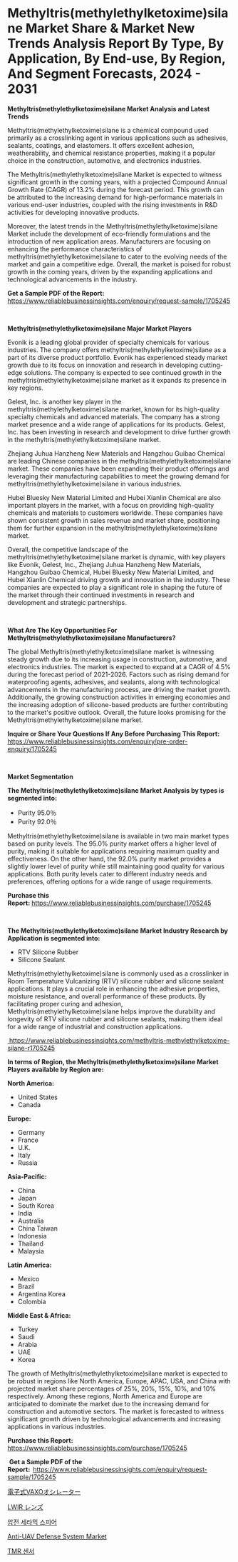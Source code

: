 <p><h1>Methyltris(methylethylketoxime)silane Market Share & Market New Trends Analysis Report By Type, By Application, By End-use, By Region, And Segment Forecasts, 2024 - 2031</h1></p><p><strong>Methyltris(methylethylketoxime)silane Market Analysis and Latest Trends</strong></p>
<p><p>Methyltris(methylethylketoxime)silane is a chemical compound used primarily as a crosslinking agent in various applications such as adhesives, sealants, coatings, and elastomers. It offers excellent adhesion, weatherability, and chemical resistance properties, making it a popular choice in the construction, automotive, and electronics industries.</p><p>The Methyltris(methylethylketoxime)silane Market is expected to witness significant growth in the coming years, with a projected Compound Annual Growth Rate (CAGR) of 13.2% during the forecast period. This growth can be attributed to the increasing demand for high-performance materials in various end-user industries, coupled with the rising investments in R&D activities for developing innovative products.</p><p>Moreover, the latest trends in the Methyltris(methylethylketoxime)silane Market include the development of eco-friendly formulations and the introduction of new application areas. Manufacturers are focusing on enhancing the performance characteristics of methyltris(methylethylketoxime)silane to cater to the evolving needs of the market and gain a competitive edge. Overall, the market is poised for robust growth in the coming years, driven by the expanding applications and technological advancements in the industry.</p></p>
<p><strong>Get a Sample PDF of the Report:&nbsp;</strong> <a href="https://www.reliablebusinessinsights.com/enquiry/request-sample/1705245">https://www.reliablebusinessinsights.com/enquiry/request-sample/1705245</a></p>
<p>&nbsp;</p>
<p><strong>Methyltris(methylethylketoxime)silane Major Market Players</strong></p>
<p><p>Evonik is a leading global provider of specialty chemicals for various industries. The company offers methyltris(methylethylketoxime)silane as a part of its diverse product portfolio. Evonik has experienced steady market growth due to its focus on innovation and research in developing cutting-edge solutions. The company is expected to see continued growth in the methyltris(methylethylketoxime)silane market as it expands its presence in key regions.</p><p>Gelest, Inc. is another key player in the methyltris(methylethylketoxime)silane market, known for its high-quality specialty chemicals and advanced materials. The company has a strong market presence and a wide range of applications for its products. Gelest, Inc. has been investing in research and development to drive further growth in the methyltris(methylethylketoxime)silane market.</p><p>Zhejiang Juhua Hanzheng New Materials and Hangzhou Guibao Chemical are leading Chinese companies in the methyltris(methylethylketoxime)silane market. These companies have been expanding their product offerings and leveraging their manufacturing capabilities to meet the growing demand for methyltris(methylethylketoxime)silane in various industries.</p><p>Hubei Bluesky New Material Limited and Hubei Xianlin Chemical are also important players in the market, with a focus on providing high-quality chemicals and materials to customers worldwide. These companies have shown consistent growth in sales revenue and market share, positioning them for further expansion in the methyltris(methylethylketoxime)silane market.</p><p>Overall, the competitive landscape of the methyltris(methylethylketoxime)silane market is dynamic, with key players like Evonik, Gelest, Inc., Zhejiang Juhua Hanzheng New Materials, Hangzhou Guibao Chemical, Hubei Bluesky New Material Limited, and Hubei Xianlin Chemical driving growth and innovation in the industry. These companies are expected to play a significant role in shaping the future of the market through their continued investments in research and development and strategic partnerships.</p></p>
<p>&nbsp;</p>
<p><strong>What Are The Key Opportunities For Methyltris(methylethylketoxime)silane Manufacturers?</strong></p>
<p><p>The global Methyltris(methylethylketoxime)silane market is witnessing steady growth due to its increasing usage in construction, automotive, and electronics industries. The market is expected to expand at a CAGR of 4.5% during the forecast period of 2021-2026. Factors such as rising demand for waterproofing agents, adhesives, and sealants, along with technological advancements in the manufacturing process, are driving the market growth. Additionally, the growing construction activities in emerging economies and the increasing adoption of silicone-based products are further contributing to the market's positive outlook. Overall, the future looks promising for the Methyltris(methylethylketoxime)silane market.</p></p>
<p><strong>Inquire or Share Your Questions If Any Before Purchasing This Report:</strong> <a href="https://www.reliablebusinessinsights.com/enquiry/pre-order-enquiry/1705245">https://www.reliablebusinessinsights.com/enquiry/pre-order-enquiry/1705245</a></p>
<p>&nbsp;</p>
<p><strong>Market Segmentation</strong></p>
<p><strong>The Methyltris(methylethylketoxime)silane Market Analysis by types is segmented into:</strong></p>
<p><ul><li>Purity 95.0％</li><li>Purity 92.0％</li></ul></p>
<p><p>Methyltris(methylethylketoxime)silane is available in two main market types based on purity levels. The 95.0% purity market offers a higher level of purity, making it suitable for applications requiring maximum quality and effectiveness. On the other hand, the 92.0% purity market provides a slightly lower level of purity while still maintaining good quality for various applications. Both purity levels cater to different industry needs and preferences, offering options for a wide range of usage requirements.</p></p>
<p><strong>Purchase this Report:&nbsp;</strong><a href="https://www.reliablebusinessinsights.com/purchase/1705245">https://www.reliablebusinessinsights.com/purchase/1705245</a></p>
<p>&nbsp;</p>
<p><strong>The Methyltris(methylethylketoxime)silane Market Industry Research by Application is segmented into:</strong></p>
<p><ul><li>RTV Silicone Rubber</li><li>Silicone Sealant</li></ul></p>
<p><p>Methyltris(methylethylketoxime)silane is commonly used as a crosslinker in Room Temperature Vulcanizing (RTV) silicone rubber and silicone sealant applications. It plays a crucial role in enhancing the adhesive properties, moisture resistance, and overall performance of these products. By facilitating proper curing and adhesion, Methyltris(methylethylketoxime)silane helps improve the durability and longevity of RTV silicone rubber and silicone sealants, making them ideal for a wide range of industrial and construction applications.</p></p>
<p><a href="https://www.reliablebusinessinsights.com/methyltris-methylethylketoxime-silane-r1705245">&nbsp;https://www.reliablebusinessinsights.com/methyltris-methylethylketoxime-silane-r1705245</a></p>
<p><strong>In terms of Region, the Methyltris(methylethylketoxime)silane Market Players available by Region are:</strong></p>
<p>
    <p> <strong> North America: </strong>
        <ul>
            <li>United States</li>
            <li>Canada</li>
        </ul>
        </p> 
    <p> <strong> Europe: </strong>
        <ul>
            <li>Germany</li>
            <li>France</li>
            <li>U.K.</li>
            <li>Italy</li>
            <li>Russia</li>
        </ul>
        </p> 
    <p> <strong> Asia-Pacific: </strong>
        <ul>
            <li>China</li>
            <li>Japan</li>
            <li>South Korea</li>
            <li>India</li>
            <li>Australia</li>
            <li>China Taiwan</li>
            <li>Indonesia</li>
            <li>Thailand</li>
            <li>Malaysia</li>
        </ul>
        </p> 
    <p> <strong> Latin America: </strong>
        <ul>
            <li>Mexico</li>
            <li>Brazil</li>
            <li>Argentina Korea</li>
            <li>Colombia</li>
        </ul>
        </p> 
    <p> <strong> Middle East & Africa: </strong>
        <ul>
            <li>Turkey</li>
            <li>Saudi</li>
            <li>Arabia</li>
            <li>UAE</li>
            <li>Korea</li>
        </ul>
    </p>
    </p>
<p><p>The growth of Methyltris(methylethylketoxime)silane market is expected to be robust in regions like North America, Europe, APAC, USA, and China with projected market share percentages of 25%, 20%, 15%, 10%, and 10% respectively. Among these regions, North America and Europe are anticipated to dominate the market due to the increasing demand for construction and automotive sectors. The market is forecasted to witness significant growth driven by technological advancements and increasing applications in various industries.</p></p>
<p><strong>Purchase this Report: </strong><a href="https://www.reliablebusinessinsights.com/purchase/1705245">https://www.reliablebusinessinsights.com/purchase/1705245</a></p>
<p>&nbsp;<strong>Get a Sample PDF of the Report:&nbsp;&nbsp;</strong><a href="https://www.reliablebusinessinsights.com/enquiry/request-sample/1705245">https://www.reliablebusinessinsights.com/enquiry/request-sample/1705245</a></p>
<p><strong></strong></p>
<p><p><a href="https://github.com/AhmadMann1950/Market-Research-Report-List-1/blob/main/8405700123332.md">電子式VAXOオシレーター</a></p><p><a href="https://github.com/Alenaieme/Market-Research-Report-List-1/blob/main/7235860123331.md">LWIR レンズ</a></p><p><a href="https://github.com/vsckjg50460/Market-Research-Report-List-2/blob/main/8693381122971.md">압전 세라믹 스피어</a></p><p><a href="https://github.com/luckyshygirl/Market-Research-Report-List-5/blob/main/anti-uav-defense-system-market.md">Anti-UAV Defense System Market</a></p><p><a href="https://github.com/akzkkws047661437/Market-Research-Report-List-2/blob/main/5497925122970.md">TMR 센서</a></p></p>